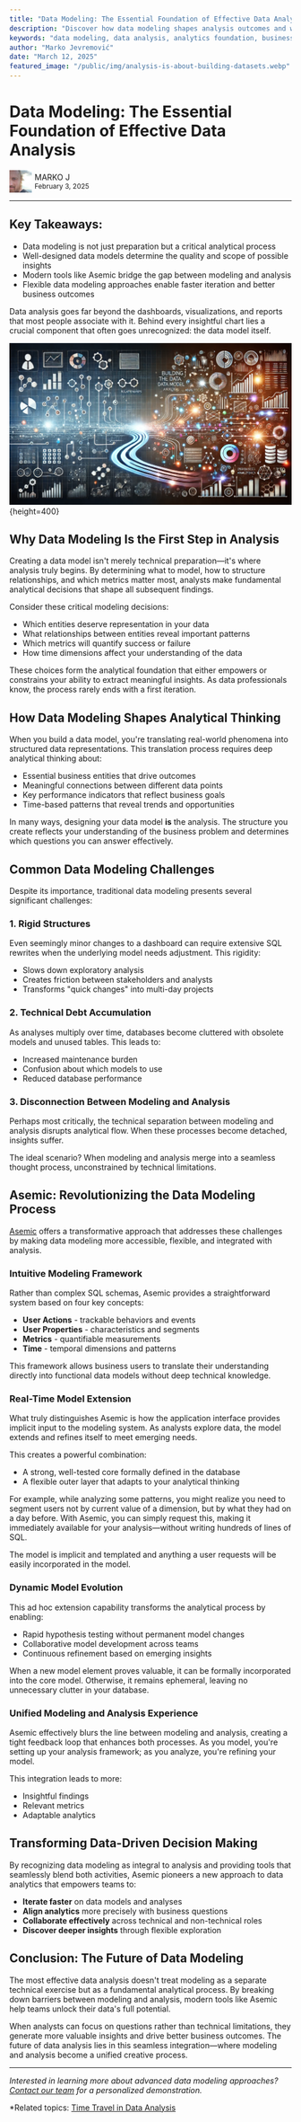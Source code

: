 ```yaml
---
title: "Data Modeling: The Essential Foundation of Effective Data Analysis"
description: "Discover how data modeling shapes analysis outcomes and why it's crucial for deriving meaningful insights from your data."
keywords: "data modeling, data analysis, analytics foundation, business intelligence, data structure, Asemic analytics"
author: "Marko Jevremović"
date: "March 12, 2025"
featured_image: "/public/img/analysis-is-about-building-datasets.webp"
---
```


# Data Modeling: The Essential Foundation of Effective Data Analysis

<div style="display:flex; align-items:center;">
  <div>
    <a href="https://www.linkedin.com/in/marko-jevremovic-6b77471a/" style="display:flex; align-items:center; text-decoration:none;">
      <img src="./public/img/portrait/markoj.png" height="40px">
    </a>
  </div>
  <div style="display:flex; flex-direction:column; margin-left:5px;">
    <a href="https://www.linkedin.com/in/marko-jevremovic-6b77471a/" style="text-decoration:none;">
      <span>MARKO J</span>
    </a>
    <span style="font-size:12px;">February 3, 2025</span>
  </div>
</div>

---

## Key Takeaways:
- Data modeling is not just preparation but a critical analytical process
- Well-designed data models determine the quality and scope of possible insights
- Modern tools like Asemic bridge the gap between modeling and analysis
- Flexible data modeling approaches enable faster iteration and better business outcomes

Data analysis goes far beyond the dashboards, visualizations, and reports that most people associate with it. Behind every insightful chart lies a crucial component that often goes unrecognized: the data model itself.

![Data modeling as the foundation of analysis](./public/img/analysis-is-about-building-datasets.webp){height=400}

## Why Data Modeling Is the First Step in Analysis

Creating a data model isn't merely technical preparation—it's where analysis truly begins. By determining what to model, how to structure relationships, and which metrics matter most, analysts make fundamental analytical decisions that shape all subsequent findings.

Consider these critical modeling decisions:
- Which entities deserve representation in your data
- What relationships between entities reveal important patterns
- Which metrics will quantify success or failure
- How time dimensions affect your understanding of the data

These choices form the analytical foundation that either empowers or constrains your ability to extract meaningful insights. As data professionals know, the process rarely ends with a first iteration.

## How Data Modeling Shapes Analytical Thinking

When you build a data model, you're translating real-world phenomena into structured data representations. This translation process requires deep analytical thinking about:

- Essential business entities that drive outcomes
- Meaningful connections between different data points
- Key performance indicators that reflect business goals
- Time-based patterns that reveal trends and opportunities

In many ways, designing your data model **is** the analysis. The structure you create reflects your understanding of the business problem and determines which questions you can answer effectively.

## Common Data Modeling Challenges

Despite its importance, traditional data modeling presents several significant challenges:

### 1. Rigid Structures

Even seemingly minor changes to a dashboard can require extensive SQL rewrites when the underlying model needs adjustment. This rigidity:
- Slows down exploratory analysis
- Creates friction between stakeholders and analysts
- Transforms "quick changes" into multi-day projects

### 2. Technical Debt Accumulation

As analyses multiply over time, databases become cluttered with obsolete models and unused tables. This leads to:
- Increased maintenance burden
- Confusion about which models to use
- Reduced database performance

### 3. Disconnection Between Modeling and Analysis

Perhaps most critically, the technical separation between modeling and analysis disrupts analytical flow. When these processes become detached, insights suffer.

The ideal scenario? When modeling and analysis merge into a seamless thought process, unconstrained by technical limitations.

## Asemic: Revolutionizing the Data Modeling Process

[Asemic](https://asemicanalytics.com) offers a transformative approach that addresses these challenges by making data modeling more accessible, flexible, and integrated with analysis.

### Intuitive Modeling Framework

Rather than complex SQL schemas, Asemic provides a straightforward system based on four key concepts:

- **User Actions** - trackable behaviors and events
- **User Properties** - characteristics and segments
- **Metrics** - quantifiable measurements
- **Time** - temporal dimensions and patterns

This framework allows business users to translate their understanding directly into functional data models without deep technical knowledge.

### Real-Time Model Extension

What truly distinguishes Asemic is how the application interface provides implicit input to the modeling system. As analysts explore data, the model extends and refines itself to meet emerging needs.

This creates a powerful combination:
- A strong, well-tested core formally defined in the database
- A flexible outer layer that adapts to your analytical thinking

For example, while analyzing some patterns, you might realize you need to segment users not by current value of a dimension, but by what they had on a day before. With Asemic, you can simply request this, making it immediately available for your analysis—without writing hundreds of lines of SQL.

The model is implicit and templated and anything a user requests will be easily incorporated in the model.

### Dynamic Model Evolution

This ad hoc extension capability transforms the analytical process by enabling:

- Rapid hypothesis testing without permanent model changes
- Collaborative model development across teams
- Continuous refinement based on emerging insights

When a new model element proves valuable, it can be formally incorporated into the core model. Otherwise, it remains ephemeral, leaving no unnecessary clutter in your database.

### Unified Modeling and Analysis Experience

Asemic effectively blurs the line between modeling and analysis, creating a tight feedback loop that enhances both processes. As you model, you're setting up your analysis framework; as you analyze, you're refining your model.

This integration leads to more:
- Insightful findings
- Relevant metrics
- Adaptable analytics

## Transforming Data-Driven Decision Making

By recognizing data modeling as integral to analysis and providing tools that seamlessly blend both activities, Asemic pioneers a new approach to data analytics that empowers teams to:

- **Iterate faster** on data models and analyses
- **Align analytics** more precisely with business questions
- **Collaborate effectively** across technical and non-technical roles
- **Discover deeper insights** through flexible exploration

## Conclusion: The Future of Data Modeling

The most effective data analysis doesn't treat modeling as a separate technical exercise but as a fundamental analytical process. By breaking down barriers between modeling and analysis, modern tools like Asemic help teams unlock their data's full potential.

When analysts can focus on questions rather than technical limitations, they generate more valuable insights and drive better business outcomes. The future of data analysis lies in this seamless integration—where modeling and analysis become a unified creative process.



---

*Interested in learning more about advanced data modeling approaches? [Contact our team](https://asemicanalytics.com/book-a-demo) for a personalized demonstration.*

*Related topics: [Time Travel in Data Analysis](https://docs.asemicanalytics.com/capabilities/time-travel.html)